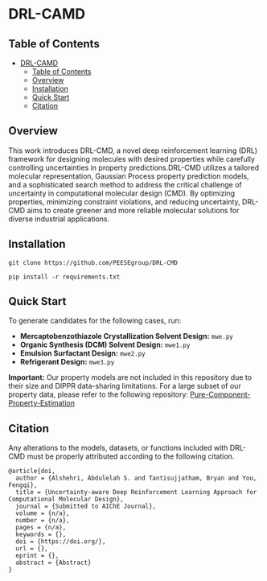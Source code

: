 # DRL-CAMD

## Table of Contents

- [DRL-CAMD](#drl-camd)
  - [Table of Contents](#table-of-contents)
  - [Overview](#Overview)
  - [Installation](#installation)
  - [Quick Start](#quick-start)
  - [Citation](#citation)

## Overview
This work introduces DRL-CMD, a novel deep reinforcement learning (DRL) framework for designing molecules with desired properties while carefully controlling uncertainties in property predictions.DRL-CMD utilizes a tailored molecular representation,  Gaussian Process property prediction models, and a sophisticated search method to address the critical challenge of uncertainty in computational molecular design (CMD). By optimizing properties, minimizing constraint violations, and reducing uncertainty, DRL-CMD aims to create greener and more reliable molecular solutions for diverse industrial applications.
## Installation

`git clone https://github.com/PEESEgroup/DRL-CMD`

`pip install -r requirements.txt`

## Quick Start
To generate candidates for the following cases, run:

* **Mercaptobenzothiazole Crystallization Solvent Design:** `mwe.py`
* **Organic Synthesis (DCM) Solvent Design:** `mwe1.py`
* **Emulsion Surfactant Design:** `mwe2.py`
* **Refrigerant Design:** `mwe3.py`

**Important:** Our property models are not included in this repository due to their size and DIPPR data-sharing limitations. For a large subset of our property data, please refer to the following repository: [Pure-Component-Property-Estimation](https://github.com/PEESEgroup/Pure-Component-Property-Estimation)

## Citation 
Any alterations to the models, datasets, or functions included with DRL-CMD must be properly attributed according to the following citation.
```
@article{doi,
  author = {Alshehri, Abdulelah S. and Tantisujjatham, Bryan and You, Fengqi},
  title = {Uncertainty-aware Deep Reinforcement Learning Approach for Computational Molecular Design},
  journal = {Submitted to AIChE Journal},
  volume = {n/a},
  number = {n/a},
  pages = {n/a},
  keywords = {},
  doi = {https://doi.org/},
  url = {},
  eprint = {},
  abstract = {Abstract}
}
```
